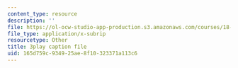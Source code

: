 ```yaml
---
content_type: resource
description: ''
file: https://ol-ocw-studio-app-production.s3.amazonaws.com/courses/18-03-differential-equations-spring-2010/165d759c934925ae8f10323371a113c6_EQJBp6Ym-6A.srt
file_type: application/x-subrip
resourcetype: Other
title: 3play caption file
uid: 165d759c-9349-25ae-8f10-323371a113c6
---
```

